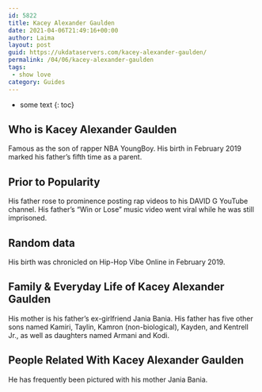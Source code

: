 ```yaml
---
id: 5822
title: Kacey Alexander Gaulden
date: 2021-04-06T21:49:16+00:00
author: Laima
layout: post
guid: https://ukdataservers.com/kacey-alexander-gaulden/
permalink: /04/06/kacey-alexander-gaulden
tags:
 - show love
category: Guides
---
```


* some text
{: toc}


## Who is Kacey Alexander Gaulden
                  
                  
                  
Famous as the son of rapper NBA YoungBoy. His birth in February 2019 marked his father&#8217;s fifth time as a parent. 
                  
              
            
              
            
                
                
                
## Prior to Popularity
                  
                  
                  
His father rose to prominence posting rap videos to his DAVID G YouTube channel. His father&#8217;s &#8220;Win or Lose&#8221; music video went viral while he was still imprisoned. 
                  
              
            
              
            
                
                
                
## Random data
                  
                  
                  
His birth was chronicled on Hip-Hop Vibe Online in February 2019. 
                  
              
            
              
            
                
                
                
## Family & Everyday Life of Kacey Alexander Gaulden
                  
                  
                  
His mother is his father&#8217;s ex-girlfriend Jania Bania. His father has five other sons named Kamiri, Taylin, Kamron (non-biological), Kayden, and Kentrell Jr., as well as daughters named Armani and Kodi.
                  
              
            
              
            
                
                
                
## People Related With Kacey Alexander Gaulden
                  
                  
                  
He has frequently been pictured with his mother Jania Bania. 
                  
              
            
              
            
                
              
            
              
              
            
            
              
            
          
          
          